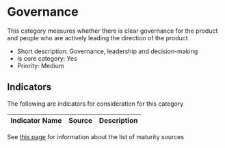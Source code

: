 # Governance

This category measures whether there is clear governance for the product and people who
are actively leading the direction of the product

* Short description: Governance, leadership and decision-making
* Is core category: Yes
* Priority: Medium


## Indicators

The following are indicators for consideration for this category

| Indicator Name | Source | Description | 
| --- | --- | --- |


See [this page](sources.md) for information about the list of maturity sources